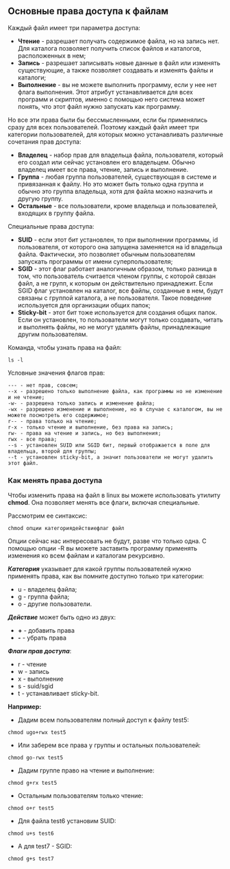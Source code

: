 ## Основные права доступа к файлам
Каждый файл имеет три параметра доступа:
- **Чтение** - разрешает получать содержимое файла, но на запись нет. Для каталога позволяет получить список файлов и каталогов, расположенных в нем;
- **Запись** - разрешает записывать новые данные в файл или изменять существующие, а также позволяет создавать и изменять файлы и каталоги;
- **Выполнение** - вы не можете выполнить программу, если у нее нет флага выполнения. Этот атрибут устанавливается для всех программ и скриптов, именно с помощью него система может понять, что этот файл нужно запускать как программу.

Но все эти права были бы бессмысленными, если бы применялись сразу для всех пользователей. 
Поэтому каждый файл имеет три категории пользователей, для которых можно устанавливать различные сочетания прав доступа:
- **Владелец** - набор прав для владельца файла, пользователя, который его создал или сейчас установлен его владельцем. Обычно владелец имеет все права, чтение, запись и выполнение.
- **Группа** - любая группа пользователей, существующая в системе и привязанная к файлу. Но это может быть только одна группа и обычно это группа владельца, хотя для файла можно назначить и другую группу.
- **Остальные** - все пользователи, кроме владельца и пользователей, входящих в группу файла.

Специальные права доступа:
- **SUID** - если этот бит установлен, то при выполнении программы, id пользователя, от которого она запущена заменяется на id владельца файла. Фактически, это позволяет обычным пользователям запускать программы от имени суперпользователя;
- **SGID** - этот флаг работает аналогичным образом, только разница в том, что пользователь считается членом группы, с которой связан файл, а не групп, к которым он действительно принадлежит. Если SGID флаг установлен на каталог, все файлы, созданные в нем, будут связаны с группой каталога, а не пользователя. Такое поведение используется для организации общих папок;
- **Sticky-bit** - этот бит тоже используется для создания общих папок. Если он установлен, то пользователи могут только создавать, читать и выполнять файлы, но не могут удалять файлы, принадлежащие другим пользователям.

Команда, чтобы узнать права на файл:
```
ls -l
```
Условные значения флагов прав:
```
--- - нет прав, совсем;
--x - разрешено только выполнение файла, как программы но не изменение и не чтение;
-w- - разрешена только запись и изменение файла;
-wx - разрешено изменение и выполнение, но в случае с каталогом, вы не можете посмотреть его содержимое;
r-- - права только на чтение;
r-x - только чтение и выполнение, без права на запись;
rw- - права на чтение и запись, но без выполнения;
rwx - все права;
--s - установлен SUID или SGID бит, первый отображается в поле для владельца, второй для группы;
--t - установлен sticky-bit, а значит пользователи не могут удалить этот файл.
```
### Как менять права доступа
Чтобы изменить права на файл в linux вы можете использовать утилиту **chmod**. 
Она позволяет менять все флаги, включая специальные. 

Рассмотрим ее синтаксис:
```
chmod опции категориядействиефлаг файл
```
Опции сейчас нас интересовать не будут, разве что только одна. 
С помощью опции -R вы можете заставить программу применять изменения ко всем файлам и каталогам рекурсивно.

_**Категория**_ указывает для какой группы пользователей нужно применять права, как вы помните доступно только три категории:
- u - владелец файла;
- g - группа файла;
- o - другие пользователи.

_**Действие**_ может быть одно из двух: 
- **+** - добавить права 
- **-** - убрать права 

_**Флаги прав доступа**_: 
- r - чтение 
- w - запись
- x - выполнение
- s - suid/sgid
- t - устанавливает sticky-bit. 

**Например:**
- Дадим всем пользователям полный доступ к файлу test5:
```
chmod ugo+rwx test5
```
- Или заберем все права у группы и остальных пользователей:
```
chmod go-rwx test5
```
- Дадим группе право на чтение и выполнение:
```
chmod g+rx test5
```
- Остальным пользователям только чтение:
```
chmod o+r test5
```
- Для файла test6 установим SUID:
```
chmod u+s test6
```
- А для test7 - SGID:
```
chmod g+s test7
```

